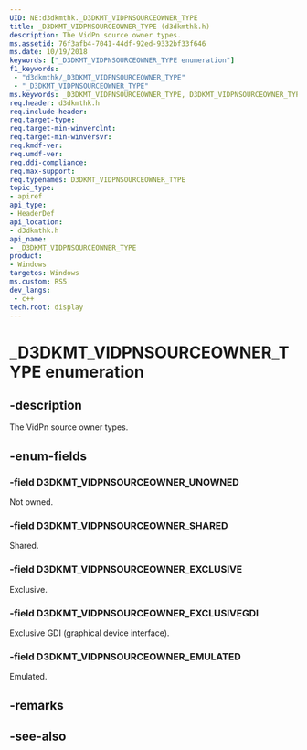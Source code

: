 ```yaml
---
UID: NE:d3dkmthk._D3DKMT_VIDPNSOURCEOWNER_TYPE
title: _D3DKMT_VIDPNSOURCEOWNER_TYPE (d3dkmthk.h)
description: The VidPn source owner types.
ms.assetid: 76f3afb4-7041-44df-92ed-9332bf33f646
ms.date: 10/19/2018
keywords: ["_D3DKMT_VIDPNSOURCEOWNER_TYPE enumeration"]
f1_keywords:
 - "d3dkmthk/_D3DKMT_VIDPNSOURCEOWNER_TYPE"
 - "_D3DKMT_VIDPNSOURCEOWNER_TYPE"
ms.keywords: _D3DKMT_VIDPNSOURCEOWNER_TYPE, D3DKMT_VIDPNSOURCEOWNER_TYPE, 
req.header: d3dkmthk.h
req.include-header:
req.target-type:
req.target-min-winverclnt:
req.target-min-winversvr:
req.kmdf-ver:
req.umdf-ver:
req.ddi-compliance:
req.max-support:
req.typenames: D3DKMT_VIDPNSOURCEOWNER_TYPE
topic_type: 
- apiref
api_type: 
- HeaderDef
api_location: 
- d3dkmthk.h
api_name: 
- _D3DKMT_VIDPNSOURCEOWNER_TYPE
product:
- Windows
targetos: Windows
ms.custom: RS5
dev_langs:
 - c++
tech.root: display
---
```


# _D3DKMT_VIDPNSOURCEOWNER_TYPE enumeration

## -description

The VidPn source owner types.

## -enum-fields

### -field D3DKMT_VIDPNSOURCEOWNER_UNOWNED 

Not owned.

### -field D3DKMT_VIDPNSOURCEOWNER_SHARED 

Shared.

### -field D3DKMT_VIDPNSOURCEOWNER_EXCLUSIVE 

Exclusive.

### -field D3DKMT_VIDPNSOURCEOWNER_EXCLUSIVEGDI 

Exclusive GDI (graphical device interface).

### -field D3DKMT_VIDPNSOURCEOWNER_EMULATED 

Emulated.

## -remarks

## -see-also
